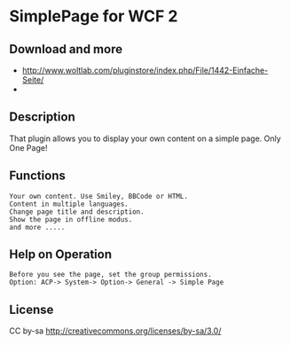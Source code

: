 SimplePage for WCF 2
====================

Download and more
-----------------
- http://www.woltlab.com/pluginstore/index.php/File/1442-Einfache-Seite/
- 

Description
-----------------
That plugin allows you to display your own content on a simple page.
Only One Page!

Functions
-----------------

    Your own content. Use Smiley, BBCode or HTML.
    Content in multiple languages.
    Change page title and description.
    Show the page in offline modus.
    and more .....



Help on Operation
-----------------

    Before you see the page, set the group permissions.
    Option: ACP-> System-> Option-> General -> Simple Page


License
-------
CC by-sa http://creativecommons.org/licenses/by-sa/3.0/
